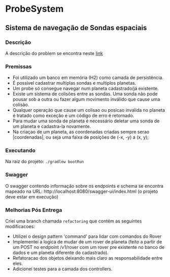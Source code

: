 # ProbeSystem
## Sistema de navegação de Sondas espaciais

### Descrição

A descrição do problem se encontra neste [link](https://gist.github.com/elo7-developer/f0b91a7a98e5e65288b875ac6d376875)

### Premissas

- Foi utilizado um banco em memória (H2) como camada de persistência.
- É possivel cadastrar multiplas sondas e multiplos planetas.
- Um probe só consegue navegar num planeta cadastrado/já existente.
- Existe um sistema de colisões entre as sondas. Uma sonda não pode pousar sob a outra
 ou fazer algum movimento inválido que cause uma colisão.
- Qualquer operação que cause um colisao ou posicao invalida no planeta é tratado como exceção 
 e um código de erro é retornado.
- Para mudar uma sonda de planeta é necessário deletar uma sonda de um planeta e cadastra-la 
 novamente.
- Na criaçao de um planeta, as coordenadas criadas sempre serao |coordenadas|, ou seja uma faixa de 
 posições de (-x, -y) a (x, y);

### Executando

Na raiz do projeto:
`./gradlew bootRun ` 

### Swagger

O swagger contendo informação sobre os endpoints e schema se encontra mapeado na URL: http://localhost:8080/swagger-ui/index.html
(o projeto deve estar em execução)

### Melhorias Pós Entrega

Criei uma branch chamada `refactoring` que contém as seguintes modificacoes:
- Utilizei o design pattern 'command' para lidar com comandos do Rover
- Implementei a logica de mudar de um rover de planeta (feito a partir de um POST no endpoint /v1/rover
com um rover pre existente no banco de dados e um planeta diferente do cadastrado).
- Refatoracao dos objetos deixando mais claro as responsabilidade entre eles.
- Adicionei testes para a camada dos controllers.